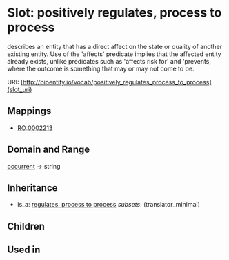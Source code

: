 # Slot: positively regulates, process to process


describes an entity that has a direct affect on the state or quality of another existing entity. Use of the 'affects' predicate implies that the affected entity already exists, unlike predicates such as 'affects risk for' and 'prevents, where the outcome is something that may or may not come to be.

URI: [http://bioentity.io/vocab/positively_regulates_process_to_process](slot_uri)
## Mappings

 * [RO:0002213](http://purl.obolibrary.org/obo/RO_0002213)
## Domain and Range

[occurrent](Occurrent.md) -> string
## Inheritance

 *  is_a: [regulates, process to process](regulates_process_to_process.md) *subsets*: (translator_minimal)
## Children

## Used in

